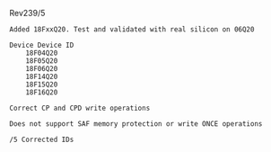 Rev239/5

    Added 18FxxQ20. Test and validated with real silicon on 06Q20

    Device Device ID
        18F04Q20
        18F05Q20
        18F06Q20
        18F14Q20
        18F15Q20
        18F16Q20

    Correct CP and CPD write operations

    Does not support SAF memory protection or write ONCE operations

    /5 Corrected IDs